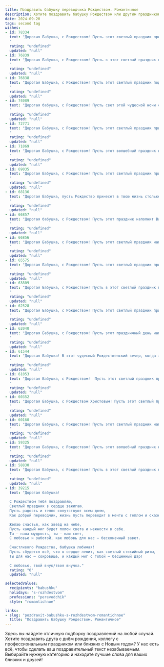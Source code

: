 ```yaml
---
title: Поздравить бабушку переводчика Рождеством. Романтичное
description: Хотите поздравить бабушку Рождеством или другим праздником? Наш ИИ создаст незабываемое поздравление, а вы обязательно выделитесь среди других.  
date: 2024-09-20
tags: second tag
wishes:
- id: 78334
  text: "Дорогая Бабушка, с Рождеством! Пусть этот светлый праздник принесет в Ваш дом мир, любовь и радость! Как и Ваш талант переводчика, который помогал людям понимать друг друга, пусть и в Вашей жизни все будет ясно и понятно, а в сердце царит тепло и уют!
  "
  rating: "undefined"
  updated: "null"
- id: 76839
  text: "Дорогая Бабушка, с Рождеством! Пусть в этот светлый праздник в ваш дом придут любовь, тепло и мир, а сердце согреют самые нежные и добрые чувства. Желаю вам крепкого здоровья, ярких красок жизни и чтобы каждое слово, переведенное вами, несло радость и понимание.
  "
  rating: "undefined"
  updated: "null"
- id: 76838
  text: "Дорогая Бабушка, с Рождеством! Пусть этот светлый праздник подарит тебе тепло, уют и ощущение волшебства. Желаю тебе благополучия, крепкого здоровья и вдохновения, которое всегда сопровождало тебя в твоей непростой, но вдохновляющей профессии переводчика. Пусть каждый твой перевод, как и твои слова, согревают сердца и приносят радость. Love you!
  "
  rating: "undefined"
  updated: "null"
- id: 74089
  text: "Дорогая бабушка, с Рождеством! Пусть свет этой чудесной ночи согреет твою душу, а рождественские чудеса подарят радость и тепло. Спасибо за твои добрые руки, за чуткий перевод наших сердец, за всю твою любовь. С праздником!
  "
  rating: "undefined"
  updated: "null"
- id: 72771
  text: "Дорогая Бабушка, с Рождеством! Пусть этот светлый праздник принесет тебе мир, любовь и волшебство, а слова переводчика, звучащие на разных языках, наполнят твою душу теплом и душевной гармонией.
  "
  rating: "undefined"
  updated: "null"
- id: 71069
  text: "Дорогая Бабушка, с Рождеством! Пусть этот волшебный праздник наполнит Ваш дом теплом, любовью и светлыми чувствами. Пусть каждый день Вашей жизни будет таким же прекрасным и романтичным, как и перевод Вашего талантливого пера.
  "
  rating: "undefined"
  updated: "null"
- id: 69035
  text: "Дорогая Бабушка, с Рождеством! Пусть этот светлый праздник принесет тебе радость, тепло и спокойствие. Я желаю тебе крепкого здоровья,  любви и счастья. Спасибо за твою мудрость, твою поддержку и твою безграничную любовь! Ты — самый чудесный переводчик на свете, который переводит  сложные слова жизни в  язык доброты и любви.
  "
  rating: "undefined"
  updated: "null"
- id: 68136
  text: "Дорогая Бабушка, пусть Рождество принесет в твою жизнь столько же тепла и света, сколько ты даришь людям своим переводом. Желаю тебе мира, любви и радости в эти праздничные дни. Пусть твоя душа всегда будет наполнена вдохновением, а сердце — добром.
  "
  rating: "undefined"
  updated: "null"
- id: 66857
  text: "Дорогая бабушка, с Рождеством! Пусть этот праздник наполнит Ваш дом теплом, светом и любовью, а каждый день дарит безмятежность и спокойствие. Пусть все переводы, которые Вы делаете, будут легкими и вдохновляющими, а  Ваша душа всегда будет полна добра и радости.
  "
  rating: "undefined"
  updated: "null"
- id: 66856
  text: "Дорогая Бабушка, с Рождеством! Пусть этот светлый праздник наполнит ваш дом теплом, радостью и любовью. Хочу пожелать вам крепкого здоровья, чтобы душа всегда оставалась молодой, как ваш талант переводчика, и чтобы вы продолжали открывать новые горизонты,  переводя мир на язык добра и понимания.
  "
  rating: "undefined"
  updated: "null"
- id: 65575
  text: "Дорогая Бабушка, с Рождеством! Пусть этот светлый праздник принесет тебе мир, любовь и теплоту семейного очага. Пусть твое сердце согревается от добрых слов и улыбок близких. Спасибо за твой труд, за твои знания и за то, что ты всегда готова перевести нам мир на язык любви. Счастливого Рождества!
  "
  rating: "undefined"
  updated: "null"
- id: 63809
  text: "Дорогая Бабушка, с Рождеством! Пусть в этот светлый праздник в твоем сердце воцарятся покой и уют, а волшебство Рождества согреет теплом и любовью. Желаю тебе крепкого здоровья, радости и вдохновения, чтобы твои переводы, как и ты сама,  несли свет и добро в мир.
  "
  rating: "undefined"
  updated: "null"
- id: 62528
  text: "Дорогая Бабушка, с Рождеством! Пусть этот светлый праздник принесет тебе мир, любовь и уют, как теплые объятия родных. Спасибо за твой талант переводчика, за то, что открываешь нам мир новых языков и культур. Пусть твоя жизнь будет наполнена красотой, как мозаика из слов, сплетенных в прекрасные истории.
  "
  rating: "undefined"
  updated: "null"
- id: 62040
  text: "Дорогая Бабушка, с Рождеством! Пусть этот праздничный день наполнит ваш дом теплом и любовью, как и ваша душа наполняет теплом и любовью мир. Пусть каждый ваш перевод,  каждое слово, будет проникнуто волшебством этого светлого праздника.
  "
  rating: "undefined"
  updated: "null"
- id: 61544
  text: "Дорогая Бабушка! В этот чудесный Рождественский вечер, когда звёзды светят особенно ярко, позволь мне поздравить тебя с праздником! Пусть твоя душа наполнится теплом и любовью, как будто сама Рождественская звезда освещает твою жизнь. Желаю тебе крепкого здоровья, мирного неба и нескончаемого вдохновения, чтобы твои таланты, как прекрасная песня, всегда радовали мир!
  "
  rating: "undefined"
  updated: "null"
- id: 61053
  text: "Дорогая Бабушка, с Рождеством!  Пусть этот светлый праздник принесет в твою жизнь тепло, уют и волшебство. Ты, как прекрасный переводчик, умеешь находить слова, которые трогают душу. Пусть твое сердце всегда будет наполнено любовью, а душа - гармонией.
  "
  rating: "undefined"
  updated: "null"
- id: 60352
  text: "Дорогая Бабушка, с Рождеством Христовым! Пусть этот светлый праздник принесет в твою жизнь тепло и уют, а каждый день будет наполнен радостью и любовью. Ты, как истинный переводчик, умеешь находить слова, которые трогают душу и соединяют сердца. Пускай твоя мудрость и доброта всегда будут рядом с тобой, согревая тебя и твоих близких. Счастливого Рождества!
  "
  rating: "undefined"
  updated: "null"
- id: 60160
  text: "Дорогая Бабушка, с Рождеством! Пусть этот светлый праздник наполнит твою жизнь теплом, любовью и радостью. Желаю тебе крепкого здоровья, богатого духа и много-много счастливых мгновений! Ты - настоящий ангел-хранитель для всех нас, и твое доброе сердце, как волшебный переводчик, всегда находит слова утешения и поддержки.
  "
  rating: "undefined"
  updated: "null"
- id: 59325
  text: "Дорогая Бабушка, с Рождеством! Пусть этот волшебный праздник наполнит твой дом теплом, светом и любовью, а сердце – радостью и умиротворением. Пусть твое мастерство переводчика, дающее тебе возможность постигать красоту и глубину разных языков, принесет тебе еще больше вдохновения и новых открытий. Счастья тебе, здоровья и всего самого доброго!
  "
  rating: "undefined"
  updated: "null"
- id: 58830
  text: "Дорогая Бабушка, с Рождеством! Пусть в этот светлый праздник над твоей жизнью, такой щедрой и полной переводов, струится тепло и любовь. Пусть слова, которые ты так мастерски переводишь, всегда несут мир и радость.
  "
  rating: "undefined"
  updated: "null"
- id: 39215
  text: "Дорогая бабушка!
  
  С Рождеством тебя поздравляю,
  Светлый праздник в сердце зажигаю.
  Пусть радость и тепло сопутствуют всем дням,
  Как добрый переводчик, жизнь пусть переводит в мечты с теплом и сказочными рамами.
  
  Желаю счастья, как звезд на небе,
  Пусть каждый миг будет полон света и нежности в себе.
  Ты — наша мудрость, ты — наш свет,
  С любовью и заботой, как любовь для нас — бесконечный завет.
  
  Счастливого Рождества, бабушка любимая!
  Пусть сбудется всё, что в сердце лежит, как светлый стихийный ритм,
  Ты для нас — сокровище, и каждый миг с тобой — бесценный дар!
  
  С любовью, твой внук/твоя внучка."
  rating: "0"
  updated: "null"

selectedValues:
  recipients: "babushku"
  holidays: "s-rozhdestvom"
  professions: "perevodchik"
  style: "romantichnoe"

links:
- slug: "pozdravit-babushku-s-rozhdestvom-romantichnoe"
  title: "Поздравить бабушку Рождеством. Романтичное"
---
```


Здесь вы найдете отличную подборку поздравлений на любой случай. 
Хотите поздравить друга с днём рождения, коллегу с профессиональным праздником или близких с Новым годом? У нас есть всё, чтобы сделать ваш поздравительный текст незабываемым. Выбирайте нужную категорию и находите лучшие слова для ваших близких и друзей!
